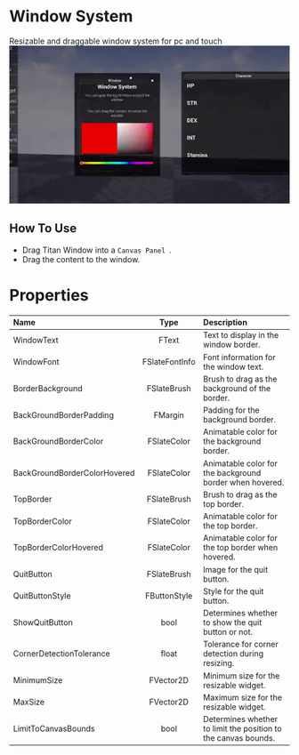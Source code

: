 # Window System
Resizable and draggable window system for pc and touch
![](./WindowSystem.gif)

## How To Use

- Drag Titan Window into a `Canvas Panel `.
- Drag the content to the window.

# Properties

| Name                                  | Type               | Description                                                    |
| :------------------------------------ | :---------------:  | :------------------------------------------------------------  |
| WindowText                            | FText              | Text to display in the window border.                          |
| WindowFont                            | FSlateFontInfo     | Font information for the window text.                          |
| BorderBackground                      | FSlateBrush        | Brush to drag as the background of the border.                 |
| BackGroundBorderPadding               | FMargin            | Padding for the background border.                             |
| BackGroundBorderColor                 | FSlateColor        | Animatable color for the background border.                    |
| BackGroundBorderColorHovered          | FSlateColor        | Animatable color for the background border when hovered.       |
| TopBorder                             | FSlateBrush        | Brush to drag as the top border.                               |
| TopBorderColor                       | FSlateColor        | Animatable color for the top border.                           |
| TopBorderColorHovered                | FSlateColor        | Animatable color for the top border when hovered.              |
| QuitButton                            | FSlateBrush        | Image for the quit button.                                     |
| QuitButtonStyle                       | FButtonStyle       | Style for the quit button.                                     |
| ShowQuitButton                        | bool               | Determines whether to show the quit button or not.            |
| CornerDetectionTolerance              | float              | Tolerance for corner detection during resizing.                |
| MinimumSize                           | FVector2D          | Minimum size for the resizable widget.                         |
| MaxSize                               | FVector2D          | Maximum size for the resizable widget.                         |
| LimitToCanvasBounds                   | bool               | Determines whether to limit the position to the canvas bounds. |